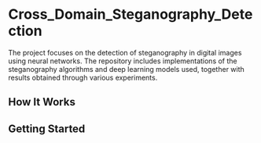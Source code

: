 # Cross_Domain_Steganography_Detection
The project focuses on the detection of steganography in digital images using neural networks. The repository includes implementations of the steganography algorithms and deep learning models used, together with results obtained through various experiments.

## How It Works


## Getting Started
